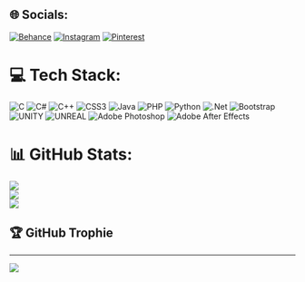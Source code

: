 
## 🌐 Socials:
[![Behance](https://img.shields.io/badge/Behance-1769ff?logo=behance&logoColor=white)](https://behance.net/warsem2255) [![Instagram](https://img.shields.io/badge/Instagram-%23E4405F.svg?logo=Instagram&logoColor=white)](https://instagram.com/bidircikk) [![Pinterest](https://img.shields.io/badge/Pinterest-%23E60023.svg?logo=Pinterest&logoColor=white)](https://pinterest.com/bidirabiniz) 

# 💻 Tech Stack:
![C](https://img.shields.io/badge/c-%2300599C.svg?style=for-the-badge&logo=c&logoColor=white) ![C#](https://img.shields.io/badge/c%23-%23239120.svg?style=for-the-badge&logo=c-sharp&logoColor=white) ![C++](https://img.shields.io/badge/c++-%2300599C.svg?style=for-the-badge&logo=c%2B%2B&logoColor=white) ![CSS3](https://img.shields.io/badge/css3-%231572B6.svg?style=for-the-badge&logo=css3&logoColor=white) ![Java](https://img.shields.io/badge/java-%23ED8B00.svg?style=for-the-badge&logo=java&logoColor=white) ![PHP](https://img.shields.io/badge/php-%23777BB4.svg?style=for-the-badge&logo=php&logoColor=white) ![Python](https://img.shields.io/badge/python-3670A0?style=for-the-badge&logo=python&logoColor=ffdd54) ![.Net](https://img.shields.io/badge/.NET-5C2D91?style=for-the-badge&logo=.net&logoColor=white) ![Bootstrap](https://img.shields.io/badge/bootstrap-%23563D7C.svg?style=for-the-badge&logo=bootstrap&logoColor=white) ![UNITY](https://img.shields.io/badge/Unity-%2320232a.svg?style=for-the-badge&logo=unity&logoColor=white) ![UNREAL](https://img.shields.io/badge/unreal-%2320232a.svg?style=for-the-badge&logo=unreal-engine&logoColor=white) ![Adobe Photoshop](https://img.shields.io/badge/adobephotoshop-%2331A8FF.svg?style=for-the-badge&logo=adobephotoshop&logoColor=white) ![Adobe After Effects](https://img.shields.io/badge/Adobe%20After%20Effects-9999FF.svg?style=for-the-badge&logo=Adobe%20After%20Effects&logoColor=white)
# 📊 GitHub Stats:
![](https://github-readme-stats.vercel.app/api?username=bidirabinizz&theme=dark&hide_border=false&include_all_commits=false&count_private=false)<br/>
![](https://github-readme-streak-stats.herokuapp.com/?user=bidirabinizz&theme=dark&hide_border=false)<br/>
![](https://github-readme-stats.vercel.app/api/top-langs/?username=bidirabinizz&theme=dark&hide_border=false&include_all_commits=false&count_private=false&layout=compact)

## 🏆 GitHub Trophie


---
[![](https://visitcount.itsvg.in/api?id=bidirabinizz&icon=5&color=12)](https://visitcount.itsvg.in)

<!-- Proudly created with GPRM ( https://gprm.itsvg.in ) -->
